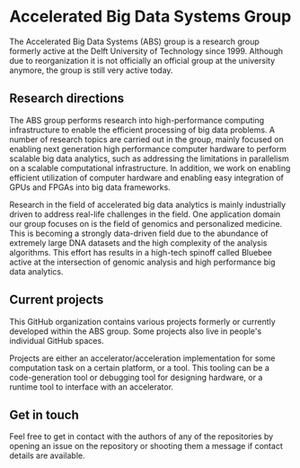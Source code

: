# Accelerated Big Data Systems Group

The Accelerated Big Data Systems (ABS) group is a research group formerly active at the Delft University of Technology since 1999. Although due to reorganization it is not officially an official group at the university anymore, the group is still very active today.

## Research directions
The ABS group performs research into high-performance computing infrastructure to enable the efficient processing of big data problems. A number of research topics are carried out in the group, mainly focused on enabling next generation high performance computer hardware to perform scalable big data analytics, such as addressing the limitations in parallelism on a scalable computational infrastructure. In addition, we work on enabling efficient utilization of computer hardware and enabling easy integration of GPUs and FPGAs into big data frameworks.

Research in the field of accelerated big data analytics is mainly industrially driven to address real-life challenges in the field. One application domain our group focuses on is the field of genomics and personalized medicine. This is becoming a strongly data-driven field due to the abundance of extremely large DNA datasets and the high complexity of the analysis algorithms. This effort has results in a high-tech spinoff called Bluebee active at the intersection of genomic analysis and high performance big data analytics.

## Current projects
This GitHub organization contains various projects formerly or currently developed within the ABS group. Some projects also live in people's individual GitHub spaces.

Projects are either an accelerator/acceleration implementation for some computation task on a certain platform, or a tool. This tooling can be a code-generation tool or debugging tool for designing hardware, or a runtime tool to interface with an accelerator.

## Get in touch
Feel free to get in contact with the authors of any of the repositories by opening an issue on the repository or shooting them a message if contact details are available.
